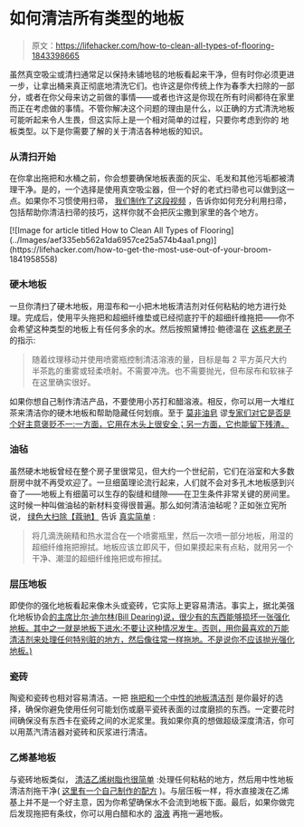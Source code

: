 # 如何清洁所有类型的地板

> 原文：<https://lifehacker.com/how-to-clean-all-types-of-flooring-1843398665>

虽然真空吸尘或清扫通常足以保持未铺地毯的地板看起来干净，但有时你必须更进一步，让拿出桶来真正彻底地清洗它们。也许这是你传统上作为春季大扫除的一部分，或者在你父母来访之前做的事情——或者也许这是你现在所有时间都待在家里而正在考虑做的事情。不管你解决这个问题的理由是什么，以正确的方式清洗地板可能听起来令人生畏，但这实际上是一个相对简单的过程，只要你考虑到你的 地板类型。以下是你需要了解的关于清洁各种地板的知识。



### 从清扫开始

在你拿出拖把和水桶之前，你会想要确保地板表面的灰尘、毛发和其他污垢都被清理干净。是的，一个选择是使用真空吸尘器，但一个好的老式扫帚也可以做到这一点。如果你不习惯使用扫帚， [我们制作了这段视频](https://lifehacker.com/how-to-get-the-most-use-out-of-your-broom-1841958558) ，告诉你如何充分利用扫帚，包括帮助你清洁扫帚的技巧，这样你就不会把灰尘撒到家里的各个地方。

<aside data-commerce-source="inset" class="sc-16a0mhj-2 gAjHzr">[![Image for article titled How to Clean All Types of Flooring](../Images/aef335eb562a1da6957ce25a574b4aa1.png)](https://lifehacker.com/how-to-get-the-most-use-out-of-your-broom-1841958558)</aside>

### 硬木地板

一旦你清扫了硬木地板，用湿布和一小把木地板清洁剂对任何粘粘的地方进行处理。完成后，使用平头拖把和超细纤维垫或已经彻底拧干的超细纤维拖把——你不会希望这种类型的地板上有任何多余的水。然后按照黛博拉·鲍德温在 [这栋老房子](https://www.thisoldhouse.com/flooring/21015626/how-to-clean-wood-floors) 的指示:

> 随着纹理移动并使用喷雾瓶控制清洁溶液的量，目标是每 2 平方英尺大约半茶匙的重雾或轻柔喷射。不需要冲洗。也不需要抛光，但布尿布和软袜子在这里确实很好。

如果你想自己制作清洁产品，不要使用小苏打和醋溶液。相反，你可以用一大堆红茶来清洁你的硬木地板和帮助隐藏任何划痕。至于 [莫非油皂](https://www.murphyoilsoap.com/hardwood-flooring/how-to-clean-hardwood-floors) 谬[专家们对它是否是个好主意褒贬不一:一方面，它用在木头上很安全；另一方面，它也能留下残渣。](https://www.thespruce.com/cleaners-for-solid-hardwood-flooring-1821897)

### 油毡

虽然硬木地板曾经在整个房子里很常见，但大约一个世纪前，它们在浴室和大多数厨房中就不再受欢迎了。一旦细菌理论流行起来，人们就不会对多孔木地板感到兴奋了——地板上有细菌可以生存的裂缝和缝隙——在卫生条件非常关键的房间里。这时候一种叫做油毡的新材料变得很普遍。那么如何清洁油毡呢？正如张立宪所说， [绿色大扫除【蔻驰】](http://www.greencleaningcoach.com/) 告诉 [真实简单](https://www.realsimple.com/home-organizing/cleaning/tricks-to-clean-any-type-of-floor) :

> 将几滴洗碗精和热水混合在一个喷雾瓶里，然后一次喷一部分地板，用湿的超细纤维拖把擦拭。地板应该立即风干，但如果摸起来有点粘，就用另一个干净、潮湿的超细纤维拖把或布擦拭。

### 层压地板

即使你的强化地板看起来像木头或瓷砖，它实际上更容易清洁。事实上，据北美强化地板协会[的主席比尔·迪尔林(Bill Dearing)说，很少有的东西能够损坏一张强化地板。其中之一就是地板下进水:不要让这种情况发生。否则，用你最喜欢的万能清洁剂来处理任何特别脏的地方，然后像往常一样拖地。不是说你不应该抛光强化地板。)](http://nalfa.com/)

### 瓷砖

陶瓷和瓷砖也相对容易清洁。一把 [拖把和一个中性的地板清洁剂](https://www.expressflooring.com/blog/how-to-clean-different-types-of-flooring/) 是你最好的选择，确保你避免使用任何可能划伤或磨平瓷砖表面的过度磨损的东西。一定要花时间确保没有东西卡在瓷砖之间的水泥浆里。我如果你真的想做超级深度清洁，你可以用蒸汽清洁器对瓷砖和灰浆进行清洁。

### 乙烯基地板

与瓷砖地板类似， [清洁乙烯树脂也很简单](https://www.expressflooring.com/blog/how-to-clean-different-types-of-flooring/) :处理任何粘粘的地方，然后用中性地板清洁剂拖干净( [这里有一个自己制作的配方](https://www.hunker.com/12001290/how-to-make-your-own-neutral-ph-floor-cleaners) )。与层压板一样，将水直接泼在乙烯基上并不是一个好主意，因为你希望确保水不会流到地板下面。最后，如果你做完后发现拖把有条纹，你可以用白醋和水的 [溶液](https://www.expressflooring.com/blog/how-to-clean-different-types-of-flooring/) 再拖一遍地板。
